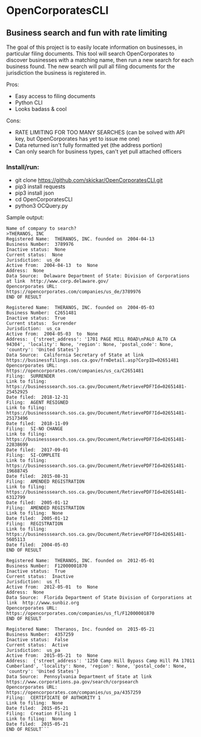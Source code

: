 # OpenCorporatesCLI

## Business search and fun with rate limiting

The goal of this project is to easily locate information on businesses, in particular filing documents.
This tool will search OpenCorporates to discover businesses with a matching name, then run a new search for each business found.
The new search will pull all filing documents for the jurisdiction the business is registered in.

Pros: 
* Easy access to filing documents
* Python CLI
* Looks badass & cool

Cons:
* RATE LIMITING FOR TOO MANY SEARCHES (can be solved with API key, but OpenCorporates has yet to issue me one)
* Data returned isn't fully formatted yet (the address portion)
* Can only search for business types, can't yet pull attached officers

### Install/run:
* git clone https://github.com/skickar/OpenCorporatesCLI.git
* pip3 install requests
* pip3 install json
* cd OpenCorporatesCLI
* python3 OCQuery.py


Sample output:

```skickar$ python3 OCQuery.py
Name of company to search?
>THERANOS, INC
Registered Name:  THERANOS, INC. founded on  2004-04-13
Business Number:  3789976
Inactive status:  None
Current status:  None
Jurisdiction:  us_de
Active from:  2004-04-13  to  None
Address:  None
Data Source:  Delaware Department of State: Division of Corporations at link  http://www.corp.delaware.gov/
Opencorporates URL:  https://opencorporates.com/companies/us_de/3789976
END OF RESULT

Registered Name:  THERANOS, INC. founded on  2004-05-03
Business Number:  C2651481
Inactive status:  True
Current status:  Surrender
Jurisdiction:  us_ca
Active from:  2004-05-03  to  None
Address:  {'street_address': '1701 PAGE MILL ROAD\nPALO ALTO CA 94304', 'locality': None, 'region': None, 'postal_code': None, 'country': 'United States'}
Data Source:  California Secretary of State at link  https://businessfilings.sos.ca.gov/frmDetail.asp?CorpID=02651481
Opencorporates URL:  https://opencorporates.com/companies/us_ca/C2651481
Filing:  SURRENDER
Link to filing:  https://businesssearch.sos.ca.gov/Document/RetrievePDF?Id=02651481-25452925
Date filed:  2018-12-31
Filing:  AGENT RESIGNED
Link to filing:  https://businesssearch.sos.ca.gov/Document/RetrievePDF?Id=02651481-25173496
Date filed:  2018-11-09
Filing:  SI-NO CHANGE
Link to filing:  https://businesssearch.sos.ca.gov/Document/RetrievePDF?Id=02651481-22838699
Date filed:  2017-09-01
Filing:  SI-COMPLETE
Link to filing:  https://businesssearch.sos.ca.gov/Document/RetrievePDF?Id=02651481-19688745
Date filed:  2015-08-31
Filing:  AMENDED REGISTRATION
Link to filing:  https://businesssearch.sos.ca.gov/Document/RetrievePDF?Id=02651481-6312799
Date filed:  2005-01-12
Filing:  AMENDED REGISTRATION
Link to filing:  None
Date filed:  2005-01-12
Filing:  REGISTRATION
Link to filing:  https://businesssearch.sos.ca.gov/Document/RetrievePDF?Id=02651481-5605113
Date filed:  2004-05-03
END OF RESULT

Registered Name:  THERANOS, INC. founded on  2012-05-01
Business Number:  F12000001870
Inactive status:  True
Current status:  Inactive
Jurisdiction:  us_fl
Active from:  2012-05-01  to  None
Address:  None
Data Source:  Florida Department of State Division of Corporations at link  http://www.sunbiz.org
Opencorporates URL:  https://opencorporates.com/companies/us_fl/F12000001870
END OF RESULT

Registered Name:  Theranos, Inc. founded on  2015-05-21
Business Number:  4357259
Inactive status:  False
Current status:  Active
Jurisdiction:  us_pa
Active from:  2015-05-21  to  None
Address:  {'street_address': '1250 Camp Hill Bypass Camp Hill PA 17011 Cumberland', 'locality': None, 'region': None, 'postal_code': None, 'country': 'United States'}
Data Source:  Pennsylvania Department of State at link  https://www.corporations.pa.gov/search/corpsearch
Opencorporates URL:  https://opencorporates.com/companies/us_pa/4357259
Filing:  CERTIFICATE OF AUTHORITY 1
Link to filing:  None
Date filed:  2015-05-21
Filing:  Creation Filing 1
Link to filing:  None
Date filed:  2015-05-21
END OF RESULT```

